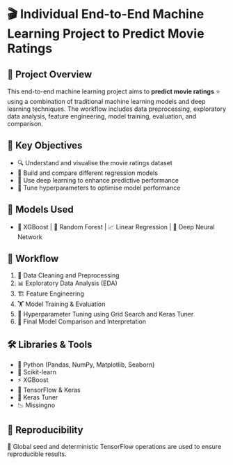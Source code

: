 # 🎬 Individual End-to-End Machine Learning Project to Predict Movie Ratings  

## 📌 Project Overview
This end-to-end machine learning project aims to **predict movie ratings** ⭐ using a combination of traditional machine learning models and deep learning techniques. The workflow includes data preprocessing, exploratory data analysis, feature engineering, model training, evaluation, and comparison.

## 🎯 Key Objectives
- 🔍 Understand and visualise the movie ratings dataset  
- 🧠 Build and compare different regression models  
- 🤖 Use deep learning to enhance predictive performance  
- 🔧 Tune hyperparameters to optimise model performance  

## 🧪 Models Used
- 🎲 XGBoost | 🌲 Random Forest | 📈 Linear Regression | 🧠 Deep Neural Network

## 🔄 Workflow
1. 🧼 Data Cleaning and Preprocessing  
2. 📊 Exploratory Data Analysis (EDA)  
3. 🏗️ Feature Engineering  
4. 🏋️ Model Training & Evaluation  
5. 🎯 Hyperparameter Tuning using Grid Search and Keras Tuner  
6. 🧾 Final Model Comparison and Interpretation

## 🛠️ Libraries & Tools
- 🐍 Python (Pandas, NumPy, Matplotlib, Seaborn)  
- 🧪 Scikit-learn  
- ⚡ XGBoost  
- 🧠 TensorFlow & Keras  
- 🎯 Keras Tuner  
- 📉 Missingno

## 🔁 Reproducibility
🧬 Global seed and deterministic TensorFlow operations are used to ensure reproducible results.

